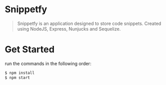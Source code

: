# Snippetfy
> Snippetfy is an application designed to store code snippets. Created using NodeJS, Express, Nunjucks and Sequelize.

# Get Started
run the commands in the following order:

```bash
$ npm install
$ npm start
```
